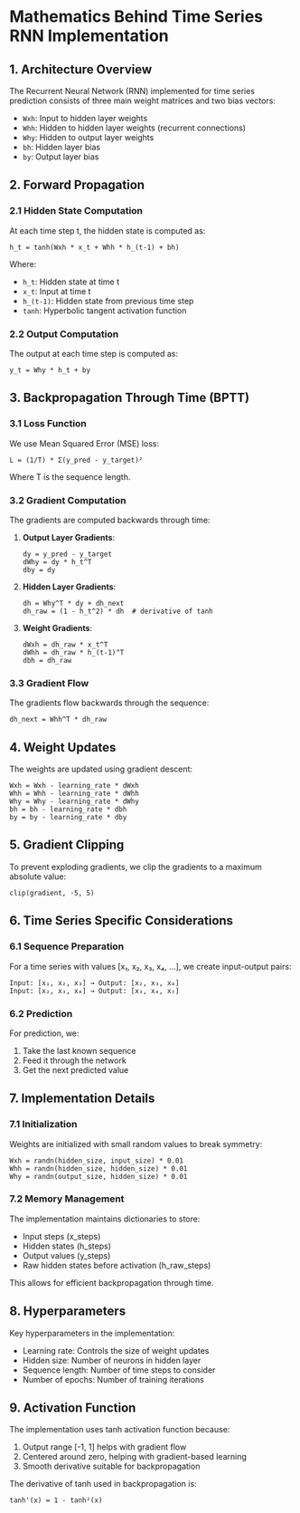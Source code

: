 # Mathematics Behind Time Series RNN Implementation

## 1. Architecture Overview

The Recurrent Neural Network (RNN) implemented for time series prediction consists of three main weight matrices and two bias vectors:

- `Wxh`: Input to hidden layer weights
- `Whh`: Hidden to hidden layer weights (recurrent connections)
- `Why`: Hidden to output layer weights
- `bh`: Hidden layer bias
- `by`: Output layer bias

## 2. Forward Propagation

### 2.1 Hidden State Computation

At each time step t, the hidden state is computed as:

```
h_t = tanh(Wxh * x_t + Whh * h_(t-1) + bh)
```

Where:
- `h_t`: Hidden state at time t
- `x_t`: Input at time t
- `h_(t-1)`: Hidden state from previous time step
- `tanh`: Hyperbolic tangent activation function

### 2.2 Output Computation

The output at each time step is computed as:

```
y_t = Why * h_t + by
```

## 3. Backpropagation Through Time (BPTT)

### 3.1 Loss Function

We use Mean Squared Error (MSE) loss:

```
L = (1/T) * Σ(y_pred - y_target)²
```

Where T is the sequence length.

### 3.2 Gradient Computation

The gradients are computed backwards through time:

1. **Output Layer Gradients**:
   ```
   dy = y_pred - y_target
   dWhy = dy * h_t^T
   dby = dy
   ```

2. **Hidden Layer Gradients**:
   ```
   dh = Why^T * dy + dh_next
   dh_raw = (1 - h_t^2) * dh  # derivative of tanh
   ```

3. **Weight Gradients**:
   ```
   dWxh = dh_raw * x_t^T
   dWhh = dh_raw * h_(t-1)^T
   dbh = dh_raw
   ```

### 3.3 Gradient Flow

The gradients flow backwards through the sequence:
```
dh_next = Whh^T * dh_raw
```

## 4. Weight Updates

The weights are updated using gradient descent:

```
Wxh = Wxh - learning_rate * dWxh
Whh = Whh - learning_rate * dWhh
Why = Why - learning_rate * dWhy
bh = bh - learning_rate * dbh
by = by - learning_rate * dby
```

## 5. Gradient Clipping

To prevent exploding gradients, we clip the gradients to a maximum absolute value:

```
clip(gradient, -5, 5)
```

## 6. Time Series Specific Considerations

### 6.1 Sequence Preparation

For a time series with values [x₁, x₂, x₃, x₄, ...], we create input-output pairs:
```
Input: [x₁, x₂, x₃] → Output: [x₂, x₃, x₄]
Input: [x₂, x₃, x₄] → Output: [x₃, x₄, x₅]
```

### 6.2 Prediction

For prediction, we:
1. Take the last known sequence
2. Feed it through the network
3. Get the next predicted value

## 7. Implementation Details

### 7.1 Initialization

Weights are initialized with small random values to break symmetry:
```
Wxh = randn(hidden_size, input_size) * 0.01
Whh = randn(hidden_size, hidden_size) * 0.01
Why = randn(output_size, hidden_size) * 0.01
```

### 7.2 Memory Management

The implementation maintains dictionaries to store:
- Input steps (x_steps)
- Hidden states (h_steps)
- Output values (y_steps)
- Raw hidden states before activation (h_raw_steps)

This allows for efficient backpropagation through time.

## 8. Hyperparameters

Key hyperparameters in the implementation:
- Learning rate: Controls the size of weight updates
- Hidden size: Number of neurons in hidden layer
- Sequence length: Number of time steps to consider
- Number of epochs: Number of training iterations

## 9. Activation Function

The implementation uses tanh activation function because:
1. Output range [-1, 1] helps with gradient flow
2. Centered around zero, helping with gradient-based learning
3. Smooth derivative suitable for backpropagation

The derivative of tanh used in backpropagation is:
```
tanh'(x) = 1 - tanh²(x)
```
